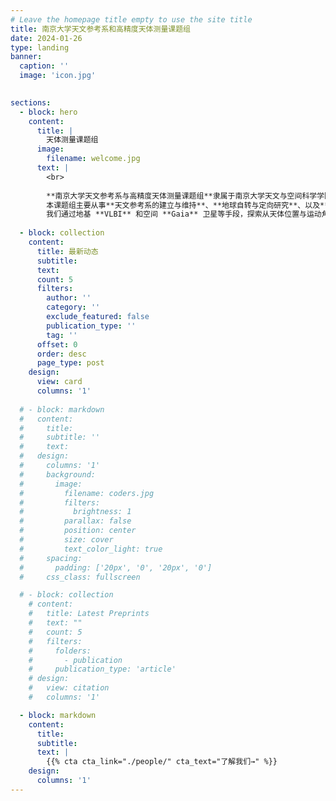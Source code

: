 ```yaml
---
# Leave the homepage title empty to use the site title
title: 南京大学天文参考系和高精度天体测量课题组
date: 2024-01-26
type: landing
banner:
  caption: ''
  image: 'icon.jpg'
  

sections:
  - block: hero
    content:
      title: |
        天体测量课题组
      image:
        filename: welcome.jpg
      text: |
        <br>
        
        **南京大学天文参考系与高精度天体测量课题组**隶属于南京大学天文与空间科学学院（前身为天文学系），学院成立于1952年，拥有悠久的科研传统。  
        本课题组主要从事**天文参考系的建立与维持**、**地球自转与定向研究**、以及**银河系动力学与运动学**等方向的研究，致力于发展高精度天体测量技术，推动射电与光学参考架的精确连接。  
        我们通过地基 **VLBI** 和空间 **Gaia** 卫星等手段，探索从天体位置与运动角度理解宇宙的新途径。
  
  - block: collection
    content:
      title: 最新动态
      subtitle:
      text:
      count: 5
      filters:
        author: ''
        category: ''
        exclude_featured: false
        publication_type: ''
        tag: ''
      offset: 0
      order: desc
      page_type: post
    design:
      view: card
      columns: '1'
  
  # - block: markdown
  #   content:
  #     title:
  #     subtitle: ''
  #     text:
  #   design:
  #     columns: '1'
  #     background:
  #       image: 
  #         filename: coders.jpg
  #         filters:
  #           brightness: 1
  #         parallax: false
  #         position: center
  #         size: cover
  #         text_color_light: true
  #     spacing:
  #       padding: ['20px', '0', '20px', '0']
  #     css_class: fullscreen

  # - block: collection
    # content:
    #   title: Latest Preprints
    #   text: ""
    #   count: 5
    #   filters:
    #     folders:
    #       - publication
    #     publication_type: 'article'
    # design:
    #   view: citation
    #   columns: '1'

  - block: markdown
    content:
      title:
      subtitle:
      text: |
        {{% cta cta_link="./people/" cta_text="了解我们→" %}}
    design:
      columns: '1'
---
```

